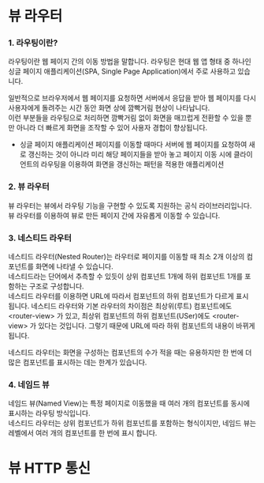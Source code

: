 # 뷰 라우터

### 1. 라우팅이란?

라우팅이란 웹 페이지 간의 이동 방법을 말합니다.
라우팅은 현대 웹 앱 형태 중 하나인 싱글 페이지 애플리케이션(SPA, Single Page Application)에서 주로 사용하고 있습니다.

일반적으로 브라우저에서 웹 페이지를 요청하면 서버에서 응답을 받아 웹 페이지를 다시 사용자에게 돌려주는 시간 동안 화면 상에 깜빡거림 현상이 나타납니다.  
이런 부분들을 라우팅으로 처리하면 깜빡거림 없이 화면을 매끄럽게 전환할 수 있을 뿐만 아니라 더 빠르게 화면을 조작할 수 있어 사용자 경헙이 향상됩니다.

- 싱글 페이지 애플리케이션
  페이지를 이동할 때마다 서버에 웹 페이지를 요청하여 새로 갱신하는 것이 아니라 미리 해당 페이지들을 받아 놓고 페이지 이동 시에 클라이언트의 라우팅을 이용하여 화면을 갱신하는 패턴을 적용한 애플리케이션

### 2. 뷰 라우터

뷰 라우터는 뷰에서 라우팅 기능을 구현할 수 있도록 지원하는 공식 라이브러리입니다.  
뷰 라우터를 이용하여 뷰로 만든 페이지 간에 자유롭게 이동할 수 있습니다.

### 3. 네스티드 라우터

네스티드 라우터(Nested Router)는 라우터로 페이지를 이동할 때 최소 2개 이상의 컴포넌트를 화면에 나타낼 수 있습니다.  
네스티드라는 단어에서 추측할 수 있듯이 상위 컴포넌트 1개에 하위 컴포넌트 1개를 포함하는 구조로 구성합니다.  
네스티드 라우터를 이용하면 URL에 따라서 컴포넌트의 하위 컴포넌트가 다르게 표시 됩니다.
네스티드 라우터와 기본 라우터의 차이점은 최상위(루트) 컴포넌트에도 \<router-view> 가 있고, 최상위 컴포넌트의 하위 컴포넌트(USer)에도 \<router-view> 가 있다는 것입니다. 그렇기 때문에 URL에 따라 하위 컴포넌트의 내용이 바뀌게 됩니다.

네스티드 라우터는 화면을 구성하는 컴포넌트의 수가 적을 때는 유용하지만 한 번에 더 많은 컴포넌트를 표시하는 데는 한계가 있습니다.

### 4. 네임드 뷰

네임드 뷰(Named View)는 특정 페이지로 이동했을 때 여러 개의 컴포넌트를 동시에 표시하는 라우팅 방식입니다.  
네스티드 라우터는 상위 컴포넌트가 하위 컴포넌트를 포함하는 형식이지만, 네임드 뷰는 레벨에서 여러 개의 컴포넌트를 한 번에 표시 합니다.

# 뷰 HTTP 통신
